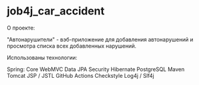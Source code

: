 # job4j_car_accident

О проекте:

"Автонарушители" - вэб-приложение для добавления автонарушений и просмотра списка всех добавленных нарушений.

Использованы технологии:

Spring:
Core
WebMVC
Data JPA
Security
Hibernate
PostgreSQL
Maven
Tomcat
JSP / JSTL
GitHub Actions
Checkstyle
Log4j / Slf4j
